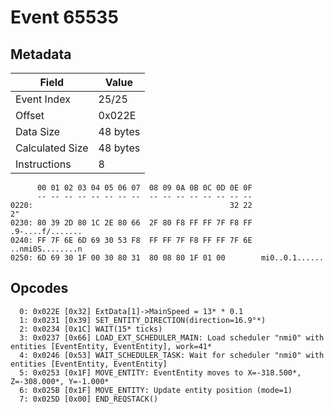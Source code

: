 # Event 65535

## Metadata

| Field           | Value    |
|-----------------|----------|
| Event Index     | 25/25    |
| Offset          | 0x022E   |
| Data Size       | 48 bytes |
| Calculated Size | 48 bytes |
| Instructions    | 8        |

```
      00 01 02 03 04 05 06 07  08 09 0A 0B 0C 0D 0E 0F
      -- -- -- -- -- -- -- --  -- -- -- -- -- -- -- --
0220:                                            32 22                2"
0230: 80 39 2D 80 1C 2E 80 66  2F 80 F8 FF FF 7F F8 FF  .9-....f/.......
0240: FF 7F 6E 6D 69 30 53 F8  FF FF 7F F8 FF FF 7F 6E  ..nmi0S........n
0250: 6D 69 30 1F 00 30 80 31  80 08 80 1F 01 00        mi0..0.1......  
```

## Opcodes

```
  0: 0x022E [0x32] ExtData[1]->MainSpeed = 13* * 0.1
  1: 0x0231 [0x39] SET_ENTITY_DIRECTION(direction=16.9°*)
  2: 0x0234 [0x1C] WAIT(15* ticks)
  3: 0x0237 [0x66] LOAD_EXT_SCHEDULER_MAIN: Load scheduler "nmi0" with entities [EventEntity, EventEntity], work=41*
  4: 0x0246 [0x53] WAIT_SCHEDULER_TASK: Wait for scheduler "nmi0" with entities [EventEntity, EventEntity]
  5: 0x0253 [0x1F] MOVE_ENTITY: EventEntity moves to X=-318.500*, Z=-308.000*, Y=-1.000*
  6: 0x025B [0x1F] MOVE_ENTITY: Update entity position (mode=1)
  7: 0x025D [0x00] END_REQSTACK()
```
